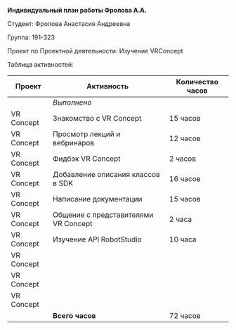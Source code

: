 **Индивидуальный план работы Фролова А.А.**

Студент: Фролова Анастасия Андреевна

Группа: 191-323

Проект по Проектной деятельности: Изучение VRConcept

Таблица активностей:

| Проект      | Активность                                           | Количество часов
|-------------|------------------------------------------------------|---------
|             | *Выполнено*                                          | 
| VR Concept  | Знакомство с VR Concept                              | 15 часов
| VR Concept  | Просмотр лекций и вебринаров                         | 12 часов
| VR Concept  | Фидбэк VR Concept                                    |  2 часов 
| VR Concept  | Добавление описания классов в SDK                    | 16 часов
| VR Concept  | Написание документации                               | 15 часов
| VR Concept  | Общение с представителями VR Concept                 | 2 часа
| VR Concept  | Изучение API RobotStudio                             | 10 часа
| VR Concept  |                                                      | 
| VR Concept  |                                                      | 
| VR Concept  |                                                      | 
|             | **Всего часов**                                      | 72 часов
